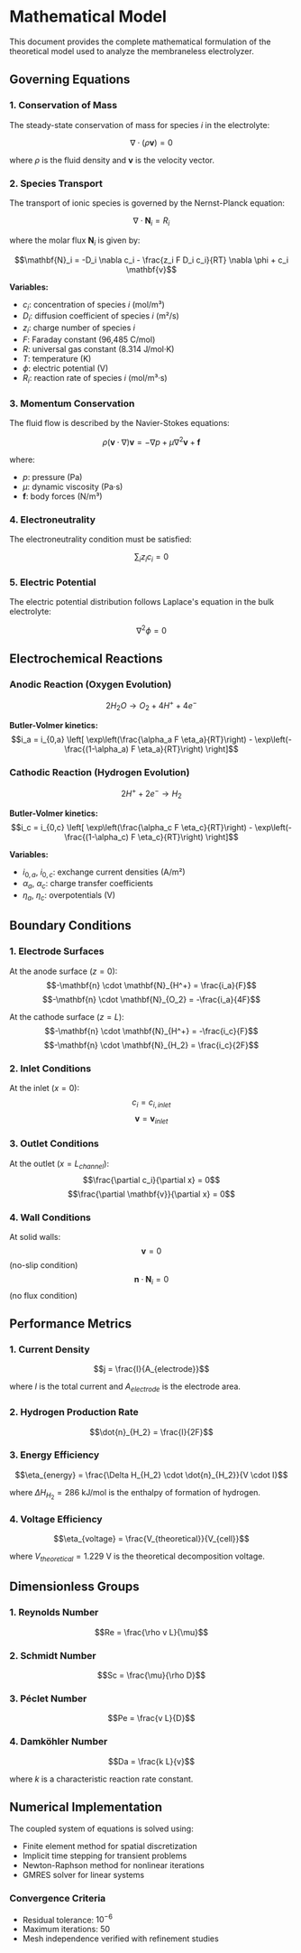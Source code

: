 # Mathematical Model

This document provides the complete mathematical formulation of the theoretical model used to analyze the membraneless electrolyzer.

## Governing Equations

### 1. Conservation of Mass
The steady-state conservation of mass for species $i$ in the electrolyte:

$$\nabla \cdot (\rho \mathbf{v}) = 0$$

where $\rho$ is the fluid density and $\mathbf{v}$ is the velocity vector.

### 2. Species Transport
The transport of ionic species is governed by the Nernst-Planck equation:

$$\nabla \cdot \mathbf{N}_i = R_i$$

where the molar flux $\mathbf{N}_i$ is given by:

$$\mathbf{N}_i = -D_i \nabla c_i - \frac{z_i F D_i c_i}{RT} \nabla \phi + c_i \mathbf{v}$$

**Variables:**
- $c_i$: concentration of species $i$ (mol/m³)
- $D_i$: diffusion coefficient of species $i$ (m²/s)
- $z_i$: charge number of species $i$
- $F$: Faraday constant (96,485 C/mol)
- $R$: universal gas constant (8.314 J/mol·K)
- $T$: temperature (K)
- $\phi$: electric potential (V)
- $R_i$: reaction rate of species $i$ (mol/m³·s)

### 3. Momentum Conservation
The fluid flow is described by the Navier-Stokes equations:

$$\rho (\mathbf{v} \cdot \nabla) \mathbf{v} = -\nabla p + \mu \nabla^2 \mathbf{v} + \mathbf{f}$$

where:
- $p$: pressure (Pa)
- $\mu$: dynamic viscosity (Pa·s)
- $\mathbf{f}$: body forces (N/m³)

### 4. Electroneutrality
The electroneutrality condition must be satisfied:

$$\sum_i z_i c_i = 0$$

### 5. Electric Potential
The electric potential distribution follows Laplace's equation in the bulk electrolyte:

$$\nabla^2 \phi = 0$$

## Electrochemical Reactions

### Anodic Reaction (Oxygen Evolution)
$$2 H_2O \rightarrow O_2 + 4 H^+ + 4 e^-$$

**Butler-Volmer kinetics:**
$$i_a = i_{0,a} \left[ \exp\left(\frac{\alpha_a F \eta_a}{RT}\right) - \exp\left(-\frac{(1-\alpha_a) F \eta_a}{RT}\right) \right]$$

### Cathodic Reaction (Hydrogen Evolution)
$$2 H^+ + 2 e^- \rightarrow H_2$$

**Butler-Volmer kinetics:**
$$i_c = i_{0,c} \left[ \exp\left(\frac{\alpha_c F \eta_c}{RT}\right) - \exp\left(-\frac{(1-\alpha_c) F \eta_c}{RT}\right) \right]$$

**Variables:**
- $i_{0,a}$, $i_{0,c}$: exchange current densities (A/m²)
- $\alpha_a$, $\alpha_c$: charge transfer coefficients
- $\eta_a$, $\eta_c$: overpotentials (V)

## Boundary Conditions

### 1. Electrode Surfaces
At the anode surface ($z = 0$):
$$-\mathbf{n} \cdot \mathbf{N}_{H^+} = \frac{i_a}{F}$$
$$-\mathbf{n} \cdot \mathbf{N}_{O_2} = -\frac{i_a}{4F}$$

At the cathode surface ($z = L$):
$$-\mathbf{n} \cdot \mathbf{N}_{H^+} = -\frac{i_c}{F}$$
$$-\mathbf{n} \cdot \mathbf{N}_{H_2} = \frac{i_c}{2F}$$

### 2. Inlet Conditions
At the inlet ($x = 0$):
$$c_i = c_{i,inlet}$$
$$\mathbf{v} = \mathbf{v}_{inlet}$$

### 3. Outlet Conditions
At the outlet ($x = L_{channel}$):
$$\frac{\partial c_i}{\partial x} = 0$$
$$\frac{\partial \mathbf{v}}{\partial x} = 0$$

### 4. Wall Conditions
At solid walls:
$$\mathbf{v} = 0$$ (no-slip condition)
$$\mathbf{n} \cdot \mathbf{N}_i = 0$$ (no flux condition)

## Performance Metrics

### 1. Current Density
$$j = \frac{I}{A_{electrode}}$$

where $I$ is the total current and $A_{electrode}$ is the electrode area.

### 2. Hydrogen Production Rate
$$\dot{n}_{H_2} = \frac{I}{2F}$$

### 3. Energy Efficiency
$$\eta_{energy} = \frac{\Delta H_{H_2} \cdot \dot{n}_{H_2}}{V \cdot I}$$

where $\Delta H_{H_2} = 286$ kJ/mol is the enthalpy of formation of hydrogen.

### 4. Voltage Efficiency
$$\eta_{voltage} = \frac{V_{theoretical}}{V_{cell}}$$

where $V_{theoretical} = 1.229$ V is the theoretical decomposition voltage.

## Dimensionless Groups

### 1. Reynolds Number
$$Re = \frac{\rho v L}{\mu}$$

### 2. Schmidt Number
$$Sc = \frac{\mu}{\rho D}$$

### 3. Péclet Number
$$Pe = \frac{v L}{D}$$

### 4. Damköhler Number
$$Da = \frac{k L}{v}$$

where $k$ is a characteristic reaction rate constant.

## Numerical Implementation

The coupled system of equations is solved using:
- Finite element method for spatial discretization
- Implicit time stepping for transient problems
- Newton-Raphson method for nonlinear iterations
- GMRES solver for linear systems

### Convergence Criteria
- Residual tolerance: $10^{-6}$
- Maximum iterations: 50
- Mesh independence verified with refinement studies